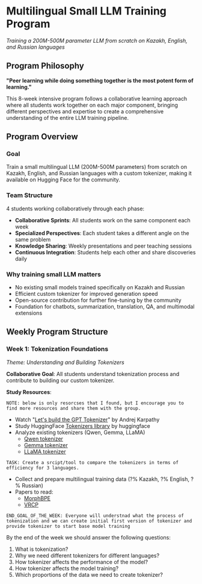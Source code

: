 # Multilingual Small LLM Training Program
*Training a 200M-500M parameter LLM from scratch on Kazakh, English, and Russian languages*

## Program Philosophy
**"Peer learning while doing something together is the most potent form of learning."**

This 8-week intensive program follows a collaborative learning approach where all students work together on each major component, bringing different perspectives and expertise to create a comprehensive understanding of the entire LLM training pipeline.

## Program Overview

### Goal
Train a small multilingual LLM (200M-500M parameters) from scratch on Kazakh, English, and Russian languages with a custom tokenizer, making it available on Hugging Face for the community.

### Team Structure
4 students working collaboratively through each phase:
- **Collaborative Sprints**: All students work on the same component each week
- **Specialized Perspectives**: Each student takes a different angle on the same problem
- **Knowledge Sharing**: Weekly presentations and peer teaching sessions
- **Continuous Integration**: Students help each other and share discoveries daily

### Why training small LLM matters
- No existing small models trained specifically on Kazakh and Russian
- Efficient custom tokenizer for improved generation speed
- Open-source contribution for further fine-tuning by the community
- Foundation for chatbots, summarization, translation, QA, and multimodal extensions

## Weekly Program Structure

### **Week 1: Tokenization Foundations**
*Theme: Understanding and Building Tokenizers*

**Collaborative Goal**: All students understand tokenization process and contribute to building our custom tokenizer.

**Study Resources**:

`NOTE: below is only resorcses that I found, but I encourage you to find more resources and share them with the group.`
- Watch "[Let's build the GPT Tokenizer](https://youtu.be/zduSFxRajkE?si=LVfIh85FUiFT4v1p)" by Andrej Karpathy
- Study HuggingFace [Tokenizers library](https://huggingface.co/learn/llm-course/en/chapter6) by huggingface
- Analyze existing tokenizers (Qwen, Gemma, LLaMA)
    - [Qwen tokenizer](https://huggingface.co/Qwen/Qwen2.5-0.5B)
    - [Gemma tokenizer](https://huggingface.co/google/gemma-3-1b-pt)
    - [LLaMA tokenizer](https://huggingface.co/meta-llama/Meta-Llama-3-8B-Instruct)

`TASK: Create a srcipt/tool to compare the tokenizers in terms of efficiency for 3 languages.`

- Collect and prepare multilingual training data (?% Kazakh, ?% English, ?% Russian)
- Papers to read:
    - [MorphBPE](https://arxiv.org/pdf/2502.00894)
    - [VRCP](https://aclanthology.org/2025.sumeval-2.5.pdf)


`END_GOAL_OF_THE_WEEK: Everyone will understnad what the process of tokenization and we can create initial first version of tokenizer and provide tokenizer to start base model training`

By the end of the week we should answer the following questions:
1. What is tokenization?
2. Why we need different tokenizers for different languages?
3. How tokenizer affects the performance of the model?
4. How tokenizer affects the model training?
5. Which proportions of the data we need to create tokenizer?
